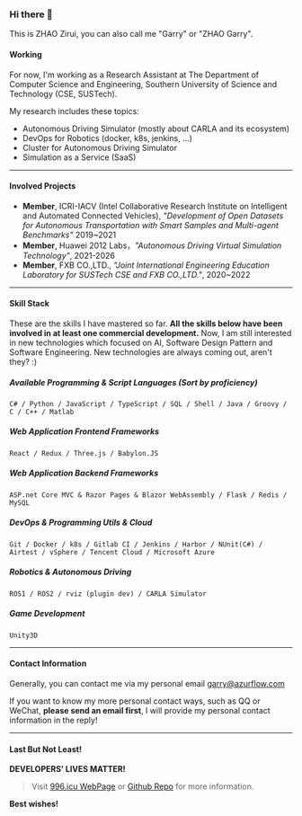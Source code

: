 ### Hi there 👋

This is ZHAO Zirui, you can also call me "Garry" or "ZHAO Garry". 

#### Working

For now, I'm working as a Research Assistant at The Department of Computer Science and Engineering, Southern University of Science and Technology (CSE, SUSTech). 

My research includes these topics:

- Autonomous Driving Simulator (mostly about CARLA and its ecosystem)
- DevOps for Robotics (docker, k8s, jenkins, ...)
- Cluster for Autonomous Driving Simulator
- Simulation as a Service (SaaS)

---

#### Involved Projects

- **Member**, ICRI-IACV (Intel Collaborative Research Institute on Intelligent and Automated Connected Vehicles), _"Development of Open Datasets for Autonomous Transportation with Smart Samples and Multi-agent Benchmarks"_ 2019~2021
- **Member**, Huawei 2012 Labs，_"Autonomous Driving Virtual Simulation Technology"_, 2021-2026
- **Member**, FXB CO.,LTD., _"Joint International Engineering Education Laboratory for SUSTech CSE and FXB CO.,LTD."_, 2020~2022

---

#### Skill Stack

These are the skills I have mastered so far. **All the skills below have been involved in at least one commercial development.** Now, I am still interested in new technologies which focused on AI, Software Design Pattern and Software Engineering. New technologies are always coming out, aren't they? :)

##### Available Programming & Script Languages (Sort by proficiency)

```
C# / Python / JavaScript / TypeScript / SQL / Shell / Java / Groovy / C / C++ / Matlab
```

##### Web Application Frontend Frameworks

```
React / Redux / Three.js / Babylon.JS
```

##### Web Application Backend Frameworks

```
ASP.net Core MVC & Razor Pages & Blazor WebAssembly / Flask / Redis / MySQL 
```

##### DevOps & Programming Utils & Cloud

```
Git / Docker / k8s / Gitlab CI / Jenkins / Harbor / NUnit(C#) / Airtest / vSphere / Tencent Cloud / Microsoft Azure
```

##### Robotics & Autonomous Driving

```
ROS1 / ROS2 / rviz (plugin dev) / CARLA Simulator
```

##### Game Development

```
Unity3D
```

---

#### Contact Information

Generally, you can contact me via my personal email [garry@azurflow.com](mailto:garry@azurflow.com)

If you want to know my more personal contact ways, such as QQ or WeChat, **please send an email first**, I will provide my personal contact information in the reply!

---

#### Last But Not Least!

**DEVELOPERS' LIVES MATTER!**

> Visit [996.icu WebPage](https://996.icu/#/en_US) or [Github Repo](https://github.com/996icu/996.ICU) for more information.

**Best wishes!**

